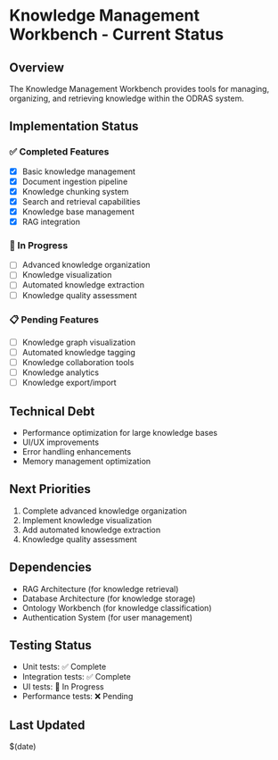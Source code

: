 # Knowledge Management Workbench - Current Status

## Overview
The Knowledge Management Workbench provides tools for managing, organizing, and retrieving knowledge within the ODRAS system.

## Implementation Status

### ✅ Completed Features
- [x] Basic knowledge management
- [x] Document ingestion pipeline
- [x] Knowledge chunking system
- [x] Search and retrieval capabilities
- [x] Knowledge base management
- [x] RAG integration

### 🚧 In Progress
- [ ] Advanced knowledge organization
- [ ] Knowledge visualization
- [ ] Automated knowledge extraction
- [ ] Knowledge quality assessment

### 📋 Pending Features
- [ ] Knowledge graph visualization
- [ ] Automated knowledge tagging
- [ ] Knowledge collaboration tools
- [ ] Knowledge analytics
- [ ] Knowledge export/import

## Technical Debt
- Performance optimization for large knowledge bases
- UI/UX improvements
- Error handling enhancements
- Memory management optimization

## Next Priorities
1. Complete advanced knowledge organization
2. Implement knowledge visualization
3. Add automated knowledge extraction
4. Knowledge quality assessment

## Dependencies
- RAG Architecture (for knowledge retrieval)
- Database Architecture (for knowledge storage)
- Ontology Workbench (for knowledge classification)
- Authentication System (for user management)

## Testing Status
- Unit tests: ✅ Complete
- Integration tests: ✅ Complete
- UI tests: 🚧 In Progress
- Performance tests: ❌ Pending

## Last Updated
$(date)